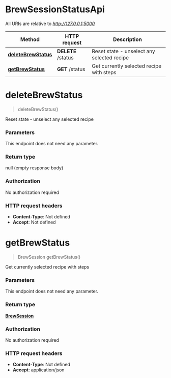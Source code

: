 # BrewSessionStatusApi

All URIs are relative to *http://127.0.0.1:5000*

Method | HTTP request | Description
------------- | ------------- | -------------
[**deleteBrewStatus**](BrewSessionStatusApi.md#deleteBrewStatus) | **DELETE** /status | Reset state - unselect any selected recipe
[**getBrewStatus**](BrewSessionStatusApi.md#getBrewStatus) | **GET** /status | Get currently selected recipe with steps


<a name="deleteBrewStatus"></a>
# **deleteBrewStatus**
> deleteBrewStatus()

Reset state - unselect any selected recipe

### Parameters
This endpoint does not need any parameter.

### Return type

null (empty response body)

### Authorization

No authorization required

### HTTP request headers

- **Content-Type**: Not defined
- **Accept**: Not defined

<a name="getBrewStatus"></a>
# **getBrewStatus**
> BrewSession getBrewStatus()

Get currently selected recipe with steps

### Parameters
This endpoint does not need any parameter.

### Return type

[**BrewSession**](../Models/BrewSession.md)

### Authorization

No authorization required

### HTTP request headers

- **Content-Type**: Not defined
- **Accept**: application/json

